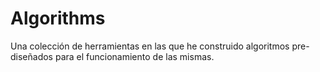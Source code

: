 # Algorithms
Una colección de herramientas en las que he construido algoritmos pre-diseñados para el funcionamiento de las mismas.
